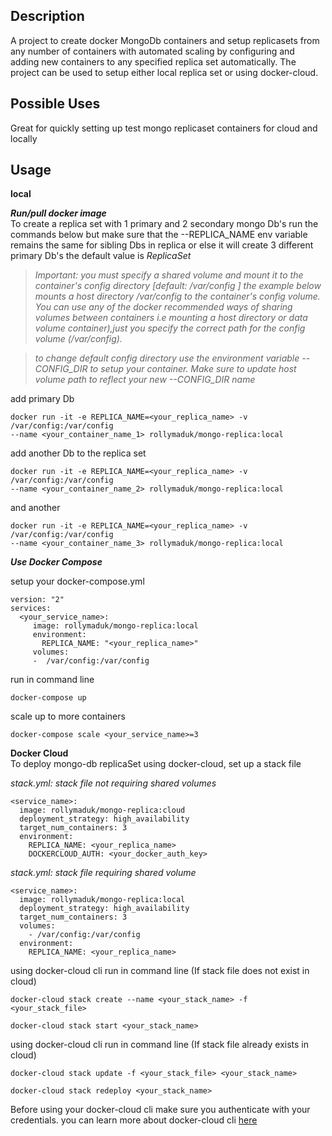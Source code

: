 Description
------------
A  project to create docker MongoDb containers and setup replicasets from any number of
containers with automated scaling by configuring and adding new containers
to any specified replica set automatically. The project can be used to setup
either local replica set or using docker-cloud.

Possible Uses
---------------
Great for quickly setting up test mongo replicaset containers for cloud and locally

Usage
-----
**local**  

**_Run/pull docker image_**<br>
To create a replica set with 1 primary and 2 secondary mongo Db's 
run the commands below but make sure that the --REPLICA_NAME
env variable remains the same for sibling Dbs in replica or else it will create 3 different 
primary Db's the default value is _ReplicaSet_<p>

> _Important: you must specify a shared volume and mount it to the container's
config directory [default: /var/config ] the example below mounts a host
directory /var/config to the container's config volume.  
You can use any of the docker recommended ways of sharing volumes between
containers i.e mounting a host directory or data volume container),just
you specify the correct path for the config volume (/var/config)._
 
>  _to change default config directory use the environment variable 
--CONFIG_DIR to setup your container. Make sure to update host volume
path to reflect your new --CONFIG_DIR name_

add primary Db

    docker run -it -e REPLICA_NAME=<your_replica_name> -v /var/config:/var/config 
    --name <your_container_name_1> rollymaduk/mongo-replica:local


add another Db to the replica set<p>

    docker run -it -e REPLICA_NAME=<your_replica_name> -v /var/config:/var/config 
    --name <your_container_name_2> rollymaduk/mongo-replica:local

and another

    docker run -it -e REPLICA_NAME=<your_replica_name> -v /var/config:/var/config 
    --name <your_container_name_3> rollymaduk/mongo-replica:local
<p>

**_Use Docker Compose_**  

 setup your docker-compose.yml 
 
    version: "2"
    services:
      <your_service_name>:
         image: rollymaduk/mongo-replica:local
         environment:
           REPLICA_NAME: "<your_replica_name>"
         volumes:
         -  /var/config:/var/config
                
 
 run in command line  
 
    docker-compose up
    
 scale up to more containers
 
    docker-compose scale <your_service_name>=3
    
  
 
**Docker Cloud**  
To deploy mongo-db replicaSet using docker-cloud, set up a stack
file

_stack.yml: stack file not requiring shared volumes_

    <service_name>:
      image: rollymaduk/mongo-replica:cloud
      deployment_strategy: high_availability
      target_num_containers: 3
      environment:
        REPLICA_NAME: <your_replica_name>
        DOCKERCLOUD_AUTH: <your_docker_auth_key>
      
_stack.yml: stack file requiring shared volume_

    <service_name>:
      image: rollymaduk/mongo-replica:local
      deployment_strategy: high_availability
      target_num_containers: 3
      volumes:
        - /var/config:/var/config
      environment:
        REPLICA_NAME: <your_replica_name>
        
using docker-cloud cli run in command line (If stack file does not exist in cloud)

    docker-cloud stack create --name <your_stack_name> -f <your_stack_file>
    
    docker-cloud stack start <your_stack_name>
        

using docker-cloud cli run in command line (If stack file already exists in cloud)

    docker-cloud stack update -f <your_stack_file> <your_stack_name>
    
    docker-cloud stack redeploy <your_stack_name>

Before using your docker-cloud cli make sure you authenticate with your credentials.
you can learn more about docker-cloud cli [here](https://github.com/docker/dockercloud-cli) 